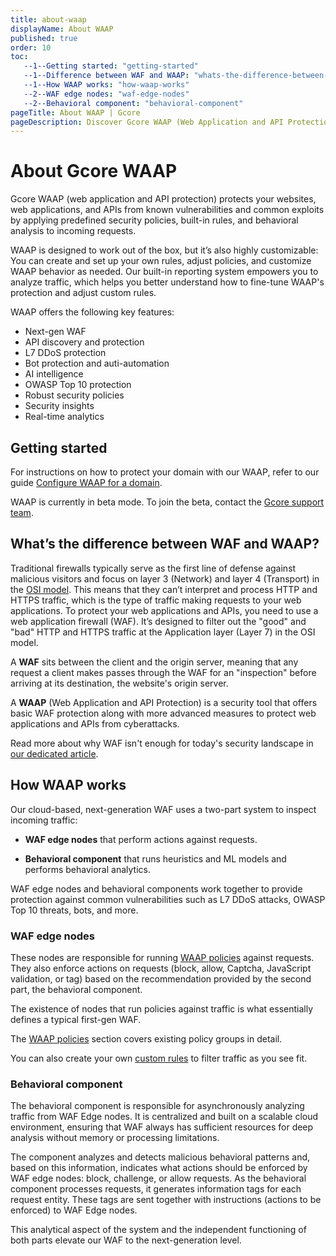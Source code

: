 ```yaml
---
title: about-waap
displayName: About WAAP
published: true
order: 10
toc:
   --1--Getting started: "getting-started"
   --1--Difference between WAF and WAAP: "whats-the-difference-between-waf-and-waap"
   --1--How WAAP works: "how-waap-works"
   --2--WAF edge nodes: "waf-edge-nodes"
   --2--Behavioral component: "behavioral-component"
pageTitle: About WAAP | Gcore
pageDescription: Discover Gcore WAAP (Web Application and API Protection) and learn how it works.
---
```

# About Gcore WAAP

Gcore WAAP (web application and API protection) protects your websites, web applications, and APIs from known vulnerabilities and common exploits by applying predefined security policies, built-in rules, and behavioral analysis to incoming requests. 

WAAP is designed to work out of the box, but it’s also highly customizable: You can create and set up your own rules, adjust policies, and customize WAAP behavior as needed. Our built-in reporting system empowers you to analyze traffic, which helps you better understand how to fine-tune WAAP's protection and adjust custom rules. 

WAAP offers the following key features: 

* Next-gen WAF
* API discovery and protection 
* L7 DDoS protection
* Bot protection and auti-automation
* AI intelligence
* OWASP Top 10 protection
* Robust security policies  
* Security insights 
* Real-time analytics

## Getting started 

For instructions on how to protect your domain with our WAAP, refer to our guide <a href="https://gcore.com/docs/waap/getting-started/configure-waap-for-a-domain" target="_blank">Configure WAAP for a domain</a>. 

<alert-element type="info" title="Info">

WAAP is currently in beta mode. To join the beta, contact the [Gcore support team](mailto:support@gcore.com).
 
</alert-element>

## What’s the difference between WAF and WAAP? 

Traditional firewalls typically serve as the first line of defense against malicious visitors and focus on layer 3 (Network) and layer 4 (Transport) in the <a href="https://en.wikipedia.org/wiki/OSI_model" target="_blank">OSI model</a>. This means that they can’t interpret and process HTTP and HTTPS traffic, which is the type of traffic making requests to your web applications. To protect your web applications and APIs, you need to use a web application firewall (WAF). It’s designed to filter out the "good" and "bad" HTTP and HTTPS traffic at the Application layer (Layer 7) in the OSI model. 

A **WAF** sits between the client and the origin server, meaning that any request a client makes passes through the WAF for an "inspection" before arriving at its destination, the website's origin server. 

A **WAAP** (Web Application and API Protection) is a security tool that offers basic WAF protection along with more advanced measures to protect web applications and APIs from cyberattacks. 

Read more about why WAF isn't enough for today's security landscape in [our dedicated article](https://gcore.com/blog/cybersecurity-beyond-waf/).

## How WAAP works 

Our cloud-based, next-generation WAF uses a two-part system to inspect incoming traffic: 

* **WAF edge nodes** that perform actions against requests. 

* **Behavioral component** that runs heuristics and ML models and performs behavioral analytics. 

WAF edge nodes and behavioral components work together to provide protection against common vulnerabilities such as L7 DDoS attacks, OWASP Top 10 threats, bots, and more. 

### WAF edge nodes 

These nodes are responsible for running <a href="https://gcore.com/docs/waap/waap-policies" target="_blank">WAAP policies</a> against requests. They also enforce actions on requests (block, allow, Captcha, JavaScript validation, or tag) based on the recommendation provided by the second part, the behavioral component.  

The existence of nodes that run policies against traffic is what essentially defines a typical first-gen WAF.  

<alert-element type="tip" title="Tip">
 
The <a href="https://gcore.com/docs/waap/waap-policies" target="_blank">WAAP policies</a> section covers existing policy groups in detail. 

You can also create your own <a href="https://gcore.com/docs/waap/waap-rules/custom-rules" target="_blank">custom rules</a> to filter traffic as you see fit. 
 
</alert-element>

### Behavioral component 

The behavioral component is responsible for asynchronously analyzing traffic from WAF Edge nodes. It is centralized and built on a scalable cloud environment, ensuring that WAF always has sufficient resources for deep analysis without memory or processing limitations.   

The component analyzes and detects malicious behavioral patterns and, based on this information, indicates what actions should be enforced by WAF edge nodes: block, challenge, or allow requests. As the behavioral component processes requests, it generates information tags for each request entity. These tags are sent together with instructions (actions to be enforced) to WAF Edge nodes. 

This analytical aspect of the system and the independent functioning of both parts elevate our WAF to the next-generation level.
